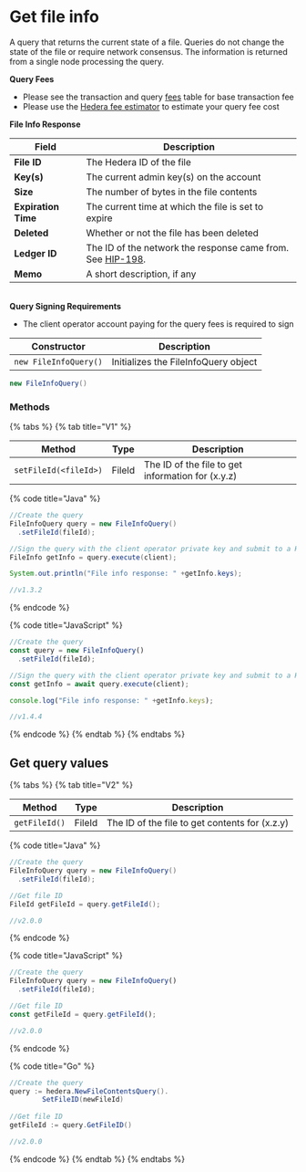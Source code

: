 # Get file info

A query that returns the current state of a file. Queries do not change the state of the file or require network consensus. The information is returned from a single node processing the query.

**Query Fees**

- Please see the transaction and query [fees](../../../../networks/mainnet/fees/#transaction-and-query-fees) table for base transaction fee
- Please use the [Hedera fee estimator](https://hedera.com/fees) to estimate your query fee cost

**File Info Response**

| **Field**                     | Description                                                                                                                       |
| ----------------------------- | --------------------------------------------------------------------------------------------------------------------------------- |
| **File ID**                   | The Hedera ID of the file                                                                                                         |
| **Key(s)** | The current admin key(s) on the account                                                                        |
| **Size**                      | The number of bytes in the file contents                                                                                          |
| **Expiration Time**           | The current time at which the file is set to expire                                                                               |
| **Deleted**                   | Whether or not the file has been deleted                                                                                          |
| **Ledger ID**                 | The ID of the network the response came from. See [HIP-198](https://hips.hedera.com/hip/hip-198). |
| **Memo**                      | A short description, if any                                                                                                       |

\
**Query Signing Requirements**

- The client operator account paying for the query fees is required to sign

| Constructor           | Description                          |
| --------------------- | ------------------------------------ |
| `new FileInfoQuery()` | Initializes the FileInfoQuery object |

```java
new FileInfoQuery()
```

### Methods

{% tabs %}
{% tab title="V1" %}

| Method                | Type   | Description                                                                                          |
| --------------------- | ------ | ---------------------------------------------------------------------------------------------------- |
| `setFileId(<fileId>)` | FileId | The ID of the file to get information for (x.y.z) |

{% code title="Java" %}

```java
//Create the query
FileInfoQuery query = new FileInfoQuery()
  .setFileId(fileId);

//Sign the query with the client operator private key and submit to a Hedera network
FileInfo getInfo = query.execute(client);

System.out.println("File info response: " +getInfo.keys);

//v1.3.2
```

{% endcode %}

{% code title="JavaScript" %}

```javascript
//Create the query
const query = new FileInfoQuery()
  .setFileId(fileId);

//Sign the query with the client operator private key and submit to a Hedera network
const getInfo = await query.execute(client);

console.log("File info response: " +getInfo.keys);

//v1.4.4
```

{% endcode %}
{% endtab %}
{% endtabs %}

## Get query values

{% tabs %}
{% tab title="V2" %}

| Method        | Type   | Description                                                                                       |
| ------------- | ------ | ------------------------------------------------------------------------------------------------- |
| `getFileId()` | FileId | The ID of the file to get contents for (x.z.y) |

{% code title="Java" %}

```java
//Create the query
FileInfoQuery query = new FileInfoQuery()
  .setFileId(fileId);

//Get file ID
FileId getFileId = query.getFileId();

//v2.0.0
```

{% endcode %}

{% code title="JavaScript" %}

```javascript
//Create the query
FileInfoQuery query = new FileInfoQuery()
  .setFileId(fileId);

//Get file ID
const getFileId = query.getFileId();

//v2.0.0
```

{% endcode %}

{% code title="Go" %}

```java
//Create the query
query := hedera.NewFileContentsQuery().
		SetFileID(newFileId)
		
//Get file ID
getFileId := query.GetFileID()

//v2.0.0
```

{% endcode %}
{% endtab %}
{% endtabs %}

##
